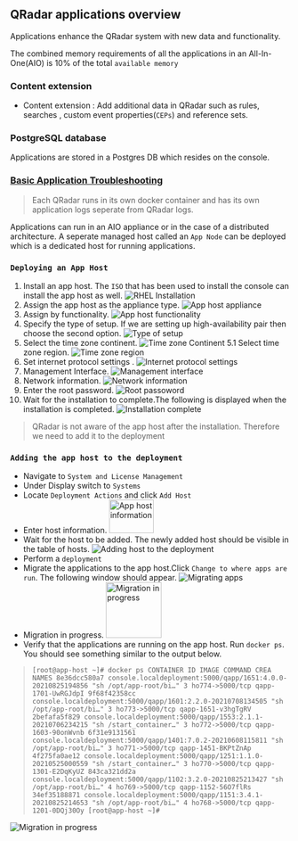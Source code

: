 ## **QRadar applications overview**

Applications enhance the QRadar system with new data and functionality.

The combined memory requirements of all the applications in an All-In-One(AIO) is 10% of the total `available memory`

### Content extension

-   Content extension : Add additional data in QRadar such as rules, searches , custom event properties(`CEPs`) and reference sets.

### **PostgreSQL database**

Applications are stored in a Postgres DB which resides on the console.

### **[Basic Application Troubleshooting](https://www.ibm.com/support/pages/qradar-basic-app-troubleshooting-opening-qradar-support-ticket-1#:~:text=Go%20to%20Admin%20%3E%20Extensions%20Management,%2Fstore%2Fqapp%20directory%20exists.&text=Reinstall%20the%20latest%20version%20of,your%20browser%20cache%20and%20cookies)**

> Each QRadar runs in its own docker container and has its own application logs seperate from QRadar logs.

Applications can run in an AIO appliance or in the case of a distributed architecture. A seperate managed host called an `App Node` can be deployed which is a dedicated host for running applications.

### **`Deploying an App Host`**

1.  Install an app host. The `ISO` that has been used to install the console can install the app host as well. ![RHEL Installation](./assets/RHEL_install.png "RHEL Installation")
2.  Assign the app host as the appliance type. ![App host appliance](./assets/app_host_appliance.png "App host appliance")
3.  Assign by functionality. ![App host functionality](./assets/assign_functionality.png "App host functionality")
4.  Specify the type of setup. If we are setting up high-availability pair then choose the second option. ![Type of setup](./assets/setup_type.png "Type of setup")
5.  Select the time zone continent. ![Time zone Continent](./assets/time_zone_continent.png "time zone continent")
    5.1 Select time zone region. ![Time zone region](./assets/time_zone_region.png "Time zone region")
6.  Set internet protocol settings . ![Internet protocol settings](assets/internet_protocol.png "Internet protocol settings")
7.  Management Interface. ![Management interface](assets/management_interface.png "Management interface")
8.  Network information. ![Network information](assets/network_information.png "Network information")
9.  Enter the root password. ![Root passoword](assets/root_password.png "Root password")
10. Wait for the installation to complete.The following is displayed when the installation is completed. ![Installation complete](./assets/installation_complete.png "installation complete")

> QRadar is not aware of the app host after the installation. Therefore we need to add it to the deployment

### **`Adding the app host to the deployment`**

-   Navigate to `System and License Management`
-   Under Display switch to `Systems`
-   Locate `Deployment Actions` and click `Add Host`
-   Enter host information. <img src="./assets/host_information.png" alt="App host information" style="height: 60px; width:80px;"/>
-   Wait for the host to be added. The newly added host should be visible in the table of hosts. ![Adding host to the deployment](./assets/adding_host.png "Adding host to the deployment")
-   Perform a `deployment`
-   Migrate the applications to the app host.Click `Change to where apps are run`. The following window should appear. ![Migrating apps](./assets/migrate_apps.png "Migrating apps")
-   Migration in progress. <img src="././assets/migration_progress.png" alt="Migration in progress" style="height: 100px; width:100px;"/>
-   Verify that the applications are running on the app host. Run `docker ps`. You should see something similar to the output below.

> `[root@app-host ~]# docker ps CONTAINER ID IMAGE COMMAND CREA NAMES 8e36dcc580a7 console.localdeployment:5000/qapp/1651:4.0.0-20210825194856 "sh /opt/app-root/bi…" 3 ho774->5000/tcp qapp-1701-UwRGJdpI 9f68f42358cc console.localdeployment:5000/qapp/1601:2.2.0-20210708134505 "sh /opt/app-root/bi…" 3 ho773->5000/tcp qapp-1651-v3hgTgRV 2befafa5f829 console.localdeployment:5000/qapp/1553:2.1.1-20210706234215 "sh /start_container…" 3 ho772->5000/tcp qapp-1603-90onWvnb 6f31e9131561 console.localdeployment:5000/qapp/1401:7.0.2-20210608115811 "sh /opt/app-root/bi…" 3 ho771->5000/tcp qapp-1451-BKPtZnAp 4f275fa0ae12 console.localdeployment:5000/qapp/1251:1.1.0-20210525000559 "sh /start_container…" 3 ho770->5000/tcp qapp-1301-E2DqKyUZ 843ca321dd2a console.localdeployment:5000/qapp/1102:3.2.0-20210825213427 "sh /opt/app-root/bi…" 4 ho769->5000/tcp qapp-1152-56O7flRs 34ef35188871 console.localdeployment:5000/qapp/1151:3.4.1-20210825214653 "sh /opt/app-root/bi…" 4 ho768->5000/tcp qapp-1201-0DQj30Oy [root@app-host ~]#`

![Migration in progress](./assets/migration_progress.png "Migration in progress")
